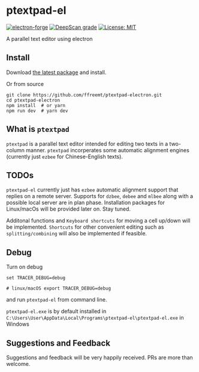 # ptextpad-el

[![electron-forge](https://img.shields.io/badge/electron-forge-green.svg)](https://github.com/electron/forge) [![DeepScan grade](https://deepscan.io/api/teams/19673/projects/23138/branches/692217/badge/grade.svg)](https://deepscan.io/dashboard#view=project&tid=19673&pid=23138&bid=692217) [![License: MIT](https://img.shields.io/badge/License-MIT-yellow.svg)](https://opensource.org/licenses/MIT)

A parallel text editor using electron

## Install
Download [the latest package](https://github.com/ffreemt/ptextpad-electron/releases) and install.

Or from source
```
git clone https://github.com/ffreemt/ptextpad-electron.git
cd ptextpad-electron
npm install  # or yarn
npm run dev  # yarn dev
```

## What is `ptextpad`
`ptextpad` is a parallel text editor intended for editing two texts in a two-column manner. `ptextpad` incorperates some automatic alignment engines (currently just `ezbee` for Chinese-English texts).

## TODOs
`ptextpad-el` currently just has `ezbee` automatic alignment support that replies on a remote server. Supports for `dzbee`, `debee` and `mlbee` along with a possible local server are in plan phase. Installation packages for Linux/macOs will be provided later on. Stay tuned.

Additonal functions and `Keyboard shortcuts` for moving a cell up/down will be implemented. `Shortcuts` for other convenient editing such as `splitting/combining` will also be implemented if feasible.

## Debug

Turn on debug
```
set TRACER_DEBUG=debug

# linux/macOS export TRACER_DEBUG=debug

```
and run `ptextpad-el` from command line.

`ptextpad-el.exe` is by default installed in `C:\Users\User\AppData\Local\Programs\ptextpad-el\ptextpad-el.exe` in Windows

## Suggestions and Feedback
Suggestions and feedback will be very happily received.
PRs are more than welcome.
